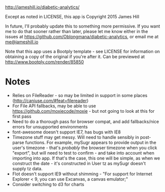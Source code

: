 http://jameshill.io/diabetic-analytics/

Except as noted in LICENSE, this app is Copyright 2015 James Hill

In future, I'll probably update this to something more permissive. If you want
me to do that sooner rather than later, please let me know either in the issues
at https://github.com/Oblongmana/diabetic-analytics, or email me at me@jameshill.io

Note that this app uses a Bootply template - see LICENSE for information on obtaining a copy of the original if you're after it. Can be previewed at http://www.bootply.com/render/85850

# Notes
 - Relies on FileReader - so may be limited in support in some places (http://caniuse.com/#feat=filereader)
 - For File API fallbacks, may be able to use https://github.com/moxiecode/moxie - but not going to look at this for first pass
 - Need to do a thorough pass for browser compat, and add fallbacks/nice errors for unsupported environments
 - font-awesome doesn't support IE7, has bugs with IE8
 - Timezone stuff may get messy. Will need to handle sensibly in post-parse functions. For example, mySugr appears to provide output in the user's timezone - that's _probably_ the browser timezone when you click "export", but will need to test to confirm - and take into account when importing into app. If that's the case, this one will be simple, as when we construct the date - it's constructed in User tz as mySugr doesn't supply tz data.
 - Flot doesn't support IE9 without shimming - "For support for Internet Explorer < 9, you can use Excanvas, a canvas emulator;"
 - Consider switching to d3 for charts
